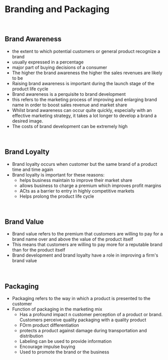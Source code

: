  # Branding and Packaging
 
 <br>

 
 ## Brand Awareness
 - the extent to which potential customers or general product recognize a brand
 - usually expressed in a percentage
 - major part of buying decisions of a consumer
 - The higher the brand awareness the higher the sales revenues are likely to be
 - Raising brand awareness is important during the launch stage of the product life cycle
 - Brand awareness is a perquisite to brand development
 - this refers to the marketing process of improving and enlarging brand name in order to boost sales revenue and market share
 - Whilst brand awareness can occur quite quickly, especially with an effective marketing strategy, it takes a lot longer to develop a brand a desired image.
 - The costs of brand development can be extremely high

<br>

## Brand Loyalty
 - Brand loyalty occurs when customer but the same brand of a product time and time again
 - Brand loyalty is important for these reasons:
	 - helps business maintain to improve their market share
	 - allows business to charge a premium which improves profit margins
	 - ACts as a barrier to entry in highly competitive markets
	 - Helps prolong the product life cycle

<br>

## Brand Value
 - Brand value refers to the premium that customers are willing to pay for a brand name over and above the value of the product itself 
 - This means that customers are willing to  pay more for a reputable brand than for the product itself
 - Brand development and brand loyalty have a role in improving a firm's brand value

<br>

## Packaging
 - Packaging refers to the way in which a product is presented to the customer
 - Function of packaging in the marketing mix
	 - Has a profound impact n customer perception  of a product or brand. Customers perceive quality packaging with a quality product
	 - FOrm product differentiation
	 - protects a product against damage during transportation and distribution
	 - Labeling can be used to provide information
	 - Encourage impulse buying 
	 - Used to promote the brand or the business



